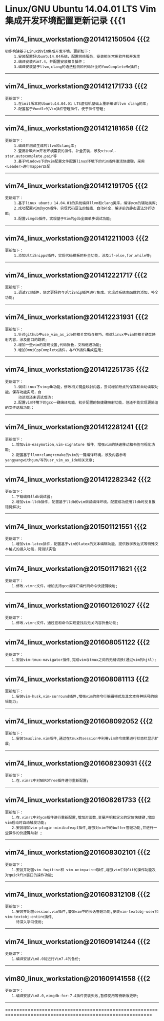 

Linux/GNU Ubuntu 14.04.01 LTS Vim集成开发环境配置更新记录			{{{1
==========================================================================================================

vim74_linux_workstation@201412150504			{{{2
-----------------------------------------------------------------------------------------------------------

	初步构建基于Linux的Vim集成开发环境，更新如下：
		1.安装配置好Ubuntu14.04系统，配置网络服务，安装相关常用软件和开发库
		2.编译安装Vim7.4，并配置安装相关插件；
		3.编译安装基于llvm,clang的语法检测和代码补全的YouCompleteMe插件;

-----------------------------------------------------------------------------------------------------------

vim74_linux_workstation@201412171733			{{{2
-----------------------------------------------------------------------------------------------------------

	更新如下：
		1.在init版本的Ubuntu14.04.01 LTS虚拟机基础上重新编译llvm clang的库;
		2.配置基于Vundle的Vim插件管理插件，便于插件管理;
		
-----------------------------------------------------------------------------------------------------------

vim74_linux_workstation@201412181658			{{{2
-----------------------------------------------------------------------------------------------------------

	更新如下：
		1.编译并测试生成的llvm和clang库;
		2.查漏补缺Vim开发环境需要的插件，补全安装，涉及visual-star,autocomplete.pair等
		3.基于Windows下的vim配置文件配置linux环境下的Vim插件激活快捷键，采用<Leader>进行mapper匹配

	
-----------------------------------------------------------------------------------------------------------

vim74_linux_workstation@201412191705			{{{2
-----------------------------------------------------------------------------------------------------------

	更新如下：
		1.基于linux ubuntu 14.04.01的系统编译llvm和clang类库，编译ycm的辅助类库;
		2.成功配置vim的ycm插件，实现代码语法的智能、自动补全，编译前的静态语法分析功能;
		3.配置vimgdb插件，实现基于Vim的gdb全面单步调试功能;

-----------------------------------------------------------------------------------------------------------

vim74_linux_workstation@201412211003			{{{2
-----------------------------------------------------------------------------------------------------------

	更新如下：
        1.添加UltiSnipps插件，实现代码模板的补全功能，涉及if-else,for,while等;
		

-----------------------------------------------------------------------------------------------------------

vim74_linux_workstation@201412221717			{{{2
-----------------------------------------------------------------------------------------------------------

	更新如下：
        1.调试Ycm插件，使之更好的与UltiSnip插件进行集成，实现对系统库函数的添加，补全功能;

-----------------------------------------------------------------------------------------------------------

vim74_linux_workstation@201412231931			{{{2
-----------------------------------------------------------------------------------------------------------

	更新如下：
        1.针对github中use_vim_as_ide的相关文档与技巧，修改linux中vim的相关键盘映射内容，涉及窗口的跳转;
        2.增加一些vim的常规设置,代码折叠，文档缩进功能;
        3.增加OmniCppComplete插件，与YCM插件集成应用;

-----------------------------------------------------------------------------------------------------------

vim74_linux_workstation@201412251735			{{{2
-----------------------------------------------------------------------------------------------------------

	更新如下：
        1.调试Linux下vimgdb功能，修改相关键盘映射内容，尝试增加断点的保存和自动读取功能，保存功能实现，自
          动读取还未调试成功；
        2.配置vim环境下的gcc一键编译功能，初步配置的快捷键映射功能，但还不能实现更简洁的文件选择功能；
-----------------------------------------------------------------------------------------------------------


vim74_linux_workstation@201412281241        	{{{2
-----------------------------------------------------------------------------------------------------------

	更新如下：
       1.增加vim-easymotion,vim-signature 插件，增强vim的快速移动和书签可视化功能;
       2.配置基于llvm+clang+cmake的vim的一键编译环境，涉及内容参考yangyangwithgun/写的usr_vim_as_ide相关文章;
-----------------------------------------------------------------------------------------------------------


vim74_linux_workstation@201412282342        	{{{2
-----------------------------------------------------------------------------------------------------------

	更新如下：
       1.下载编译lldb调试器;
       2.增加vim-lldb插件，配置基于lldb的vim调试编译环境，配置成功使用lldb时反复报错待解决;
-----------------------------------------------------------------------------------------------------------

vim74_linux_workstation@201501121551        	{{{2
-----------------------------------------------------------------------------------------------------------

	更新如下：
       1.增加vim-latex插件，配置基于vim的latex的文本编辑功能，提供数学表达式等特殊文本格式的插入功能，待测试实验
-----------------------------------------------------------------------------------------------------------

vim74_linux_workstation@201501171621        	{{{2
-----------------------------------------------------------------------------------------------------------

	更新如下：
       1.修改.vimrc文件，增加支持gcc编译汇编代码命令快捷键映射;
-----------------------------------------------------------------------------------------------------------

vim74_linux_workstation@201601261027        	{{{2
-----------------------------------------------------------------------------------------------------------

	更新如下：
       1.修改.vimrc文件，通过宏和命令实现查找后无关内容折叠功能;
-----------------------------------------------------------------------------------------------------------

vim74_linux_workstation@201608051122        	{{{2
-----------------------------------------------------------------------------------------------------------

	更新如下：
       1.安装vim-tmux-navigator插件,完成vim与tmux之间的无缝切换(通过vim的hjkl);
-----------------------------------------------------------------------------------------------------------

vim74_linux_workstation@201608081113        	{{{2
-----------------------------------------------------------------------------------------------------------

	更新如下：
       1.安装vim-husk,vim-surround插件,增强vim的命令行编辑模式及其文本各种括号的编辑能力;
-----------------------------------------------------------------------------------------------------------

vim74_linux_workstation@201608092052        	{{{2
-----------------------------------------------------------------------------------------------------------

	更新如下：
       1.安装tmuxline.vim插件,通过在tmux的session中利用vim命令效果进行状态栏显示扩展;
-----------------------------------------------------------------------------------------------------------

vim74_linux_workstation@201608230931        	{{{2
-----------------------------------------------------------------------------------------------------------

	更新如下：
       1.在.vimrc中对NERDTree插件进行重新配置;
-----------------------------------------------------------------------------------------------------------

vim74_linux_workstation@201608261733        	{{{2
-----------------------------------------------------------------------------------------------------------

	更新如下：
       1.在.vimrc中对ycm插件进行重新配置,增加对函数,变量声明和定义的定位快捷键,增加vim启动时自动触发功能;
       2.安装增加vim-plugin-minibufexpl插件,增强对vim中的buffer管理功能,并进行一些操作的快捷键映射 ;
-----------------------------------------------------------------------------------------------------------

vim74_linux_workstation@201608302101        	{{{2
-----------------------------------------------------------------------------------------------------------

	更新如下：
       1.安装并配置vim-fugitive和 vim-unimpaired插件,增强vim中对Git的操作功能及对quickfix窗口的操作功能;
-----------------------------------------------------------------------------------------------------------

vim74_linux_workstation@201608312108        	{{{2
-----------------------------------------------------------------------------------------------------------

	更新如下：
       1.安装并配置session.vim插件,增强vim中的会话管理功能,安装vim-textobj-user和vim-textobj-entire插件,
         待深入学习使用;
-----------------------------------------------------------------------------------------------------------

vim74_linux_workstation@201609141244        	{{{2
-----------------------------------------------------------------------------------------------------------

	更新如下：
       1.编译安装Vim8.0前进行Vim7.4的备份;
-----------------------------------------------------------------------------------------------------------

vim80_linux_workstation@201609141558        	{{{2
-----------------------------------------------------------------------------------------------------------

	更新如下：
       1.编译安装Vim8.0,vimgdb-for-7.4插件安装失败,暂停使用等待新版更新;
-----------------------------------------------------------------------------------------------------------
==========================================================================================================
